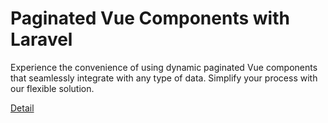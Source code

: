 # Paginated Vue Components with Laravel

Experience the convenience of using dynamic paginated Vue components that seamlessly integrate with any type of data. Simplify your process with our flexible solution. 

[Detail](https://eduitfree.com/courses/paginated-vue-components-with-laravel)